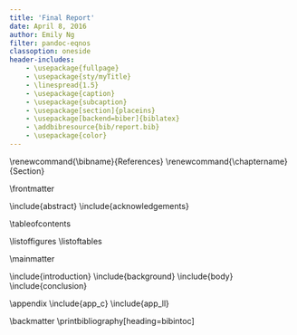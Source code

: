 ```yaml
---
title: 'Final Report'
date: April 8, 2016
author: Emily Ng
filter: pandoc-eqnos
classoption: oneside
header-includes:
    - \usepackage{fullpage}
    - \usepackage{sty/myTitle}
    - \linespread{1.5}
    - \usepackage{caption}
    - \usepackage{subcaption}
    - \usepackage[section]{placeins}
    - \usepackage[backend=biber]{biblatex}
    - \addbibresource{bib/report.bib}
    - \usepackage{color}
---
```


\renewcommand{\bibname}{References}
\renewcommand{\chaptername}{Section}

\frontmatter

\include{abstract}
\include{acknowledgements}

\tableofcontents

\listoffigures
\listoftables

\mainmatter

\include{introduction}
\include{background}
\include{body}
\include{conclusion}

\appendix
\include{app_c}
\include{app_ll}

\backmatter
\printbibliography[heading=bibintoc]
